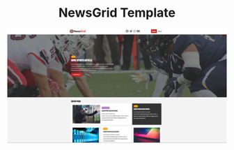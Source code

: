  # <div align="center"> NewsGrid Template </div>


<div align="center">
<img src="NewsGridPreview.png" width="800">
</div>
